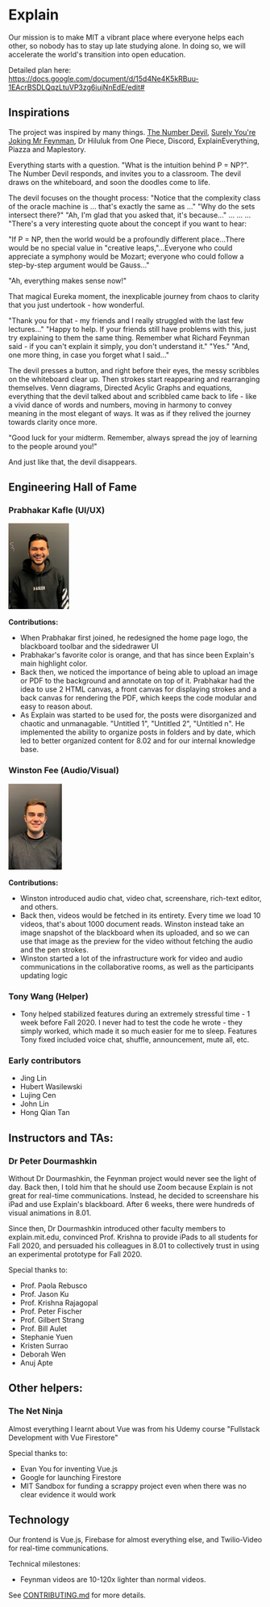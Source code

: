 # Explain
Our mission is to make MIT a vibrant place where everyone helps each other, so nobody has to stay up late studying alone. In doing so, we will accelerate the world's transition into open education. 

Detailed plan here: https://docs.google.com/document/d/15d4Ne4K5kRBuu-1EAcrBSDLQqzLtuVP3zg6iujNnEdE/edit#

## Inspirations
The project was inspired by many things. [The Number Devil](https://booksjar.com/pdf-epub-the-number-devil-a-mathematical-adventure-download/), [Surely You're Joking Mr Feynman](https://b-ok.global/book/1673299/ae9bd9?regionChanged=&redirect=20279758), Dr Hiluluk from One Piece, Discord, ExplainEverything, Piazza and Maplestory. 

Everything starts with a question. "What is the intuition behind P = NP?". The Number Devil responds, and invites you to a classroom. The devil draws on the whiteboard, and soon the doodles come to life.

The devil focuses on the thought process: "Notice that the complexity class of the oracle machine is ... that's exactly the same as ..." "Why do the sets intersect there?" "Ah, I'm glad that you asked that, it's because..." ... ... ... "There's a very interesting quote about the concept if you want to hear:

"If P = NP, then the world would be a profoundly different place...There would be no special value in "creative leaps,"...Everyone who could appreciate a symphony would be Mozart; everyone who could follow a step-by-step argument would be Gauss..."

 "Ah, everything makes sense now!"

That magical Eureka moment, the inexplicable journey from chaos to clarity that you just undertook - how wonderful.

"Thank you for that - my friends and I really struggled with the last few lectures..." "Happy to help. If your friends still have problems with this, just try explaining to them the same thing. Remember what Richard Feynman said - if you can't explain it simply, you don't understand it." "Yes." "And, one more thing, in case you forget what I said..."

The devil presses a button, and right before their eyes, the messy scribbles on the whiteboard clear up. Then strokes start reappearing and rearranging themselves. Venn diagrams, Directed Acylic Graphs and equations, everything that the devil talked about and scribbled came back to life - like a vivid dance of words and numbers, moving in harmony to convey meaning in the most elegant of ways. It was as if they relived the journey towards clarity once more.

"Good luck for your midterm. Remember, always spread the joy of learning to the people around you!"

And just like that, the devil disappears. 

## Engineering Hall of Fame

<p float="left">
 
### Prabhakar Kafle (UI/UX)
 
<img src="documentation/Prabhakar.jpg" alt="member photo" height="170"/> 
 
 <b>Contributions:</b>
 - When Prabhakar first joined, he redesigned the home page logo, the blackboard toolbar and the sidedrawer UI 
 - Prabhakar's favorite color is orange, and that has since been Explain's main highlight color. 
 - Back then, we noticed the importance of being able to upload an image or PDF to the background and annotate on top of it. Prabhakar had the idea to use 2 HTML canvas, a front canvas for displaying strokes and a back canvas for rendering the PDF, which keeps the code modular and easy to reason about.
 - As Explain was started to be used for, the posts were disorganized and chaotic and unmanagable. "Untitled 1", "Untitled 2", "Untitled n". He implemented the ability to organize posts in folders and by date, which led to better organized content for 8.02 and for our internal knowledge base. 

### Winston Fee (Audio/Visual)
 
<img src="documentation/Winston.jpg" alt="member photo" height="170"/> 

<b>Contributions:</b>
  - Winston introduced audio chat, video chat, screenshare, rich-text editor, and others. 
  - Back then, videos would be fetched in its entirety. Every time we load 10 videos, that's about 1000 document reads. Winston instead take an image snapshot 
    of the blackboard when its uploaded, and so we can use that image as the preview for the video without fetching the audio and the pen strokes. 
  - Winston started a lot of the infrastructure work for video and audio communications in the collaborative rooms, as well as the participants updating logic
</p>

### Tony Wang (Helper)
  - Tony helped stabilized features during an extremely stressful time - 1 week before Fall 2020. I never had to test the code he wrote - they simply worked, which made it so much easier for me to sleep. Features Tony fixed included voice chat, shuffle, announcement, mute all, etc.

### Early contributors
  - Jing Lin
  - Hubert Wasilewski
  - Lujing Cen 
  - John Lin
  - Hong Qian Tan
  
## Instructors and TAs: 

### Dr Peter Dourmashkin
Without Dr Dourmashkin, the Feynman project would never see the light of day. Back then, I told him that he should use Zoom because Explain is not great for real-time communications. Instead, he decided to screenshare his iPad and use Explain's blackboard. After 6 weeks, there were hundreds of visual animations in 8.01. 

Since then, Dr Dourmashkin introduced other faculty members to explain.mit.edu, convinced Prof. Krishna to provide iPads to all students for Fall 2020, and persuaded his colleagues in 8.01 to collectively trust in using an experimental prototype for Fall 2020. 

Special thanks to: 
  - Prof. Paola Rebusco
  - Prof. Jason Ku
  - Prof. Krishna Rajagopal 
  - Prof. Peter Fischer
  - Prof. Gilbert Strang
  - Prof. Bill Aulet
  - Stephanie Yuen
  - Kristen Surrao
  - Deborah Wen 
  - Anuj Apte

## Other helpers: 
### The Net Ninja
Almost everything I learnt about Vue was from his Udemy course "Fullstack Development with Vue Firestore"

Special thanks to: 
  - Evan You for inventing Vue.js
  - Google for launching Firestore
  - MIT Sandbox for funding a scrappy project even when there was no clear evidence it would work

## Technology
Our frontend is Vue.js, Firebase for almost everything else, and Twilio-Video for real-time communications. 

Technical milestones: 
  - Feynman videos are 10-120x lighter than normal videos. 
 
See [CONTRIBUTING.md](documentation/CONTRIBUTING.md) for more details. 
